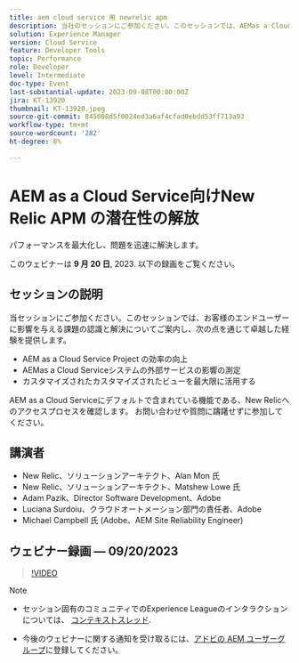 ```yaml
---
title: aem cloud service 用 newrelic apm
description: 当社のセッションにご参加ください。このセッションでは、AEMas a Cloud Serviceプロジェクトの効率化、AEMas a Cloud Serviceシステムの外部サービスの影響の測定、カスタマイズされたビューの最大限の活用により、エンドユーザーのお客様に影響を与える課題の認識と解決をガイドします。 AEM as a Cloud Serviceにデフォルトで含まれている機能である、New Relicへのアクセスプロセスを確認します。 お問い合わせや質問に躊躇せずに参加してください。
solution: Experience Manager
version: Cloud Service
feature: Developer Tools
topic: Performance
role: Developer
level: Intermediate
doc-type: Event
last-substantial-update: 2023-09-08T00:00:00Z
jira: KT-13920
thumbnail: KT-13920.jpeg
source-git-commit: 845008d5f0024ed3a6af4cfad0ebdd53ff713a93
workflow-type: tm+mt
source-wordcount: '282'
ht-degree: 8%

---
```



# AEM as a Cloud Service向けNew Relic APM の潜在性の解放

パフォーマンスを最大化し、問題を迅速に解決します。

このウェビナーは **9 月 20 日**, 2023. 以下の録画をご覧ください。

## セッションの説明

当セッションにご参加ください。このセッションでは、お客様のエンドユーザーに影響を与える課題の認識と解決についてご案内し、次の点を通じて卓越した経験を提供します。

* AEM as a Cloud Service Project の効率の向上
* AEMas a Cloud Serviceシステムの外部サービスの影響の測定
* カスタマイズされたカスタマイズされたビューを最大限に活用する

AEM as a Cloud Serviceにデフォルトで含まれている機能である、New Relicへのアクセスプロセスを確認します。 お問い合わせや質問に躊躇せずに参加してください。

## 講演者

* New Relic、ソリューションアーキテクト、Alan Mon 氏
* New Relic、ソリューションアーキテクト、Matshew Lowe 氏
* Adam Pazik、Director Software Development、Adobe
* Luciana Surdoiu、クラウドオートメーション部門の責任者、Adobe
* Michael Campbell 氏 (Adobe、AEM Site Reliability Engineer)

## ウェビナー録画 — 09/20/2023

>[!VIDEO](https://video.tv.adobe.com/v/3424439/)

>[!NOTE]
>
>* セッション固有のコミュニティでのExperience Leagueのインタラクションについては、 [コンテキストスレッド](https://adobe.ly/3sV67N5).
>
>* 今後のウェビナーに関する通知を受け取るには、[アドビの AEM ユーザーグループ](https://aem-augs.adobe.com/)に登録してください。
